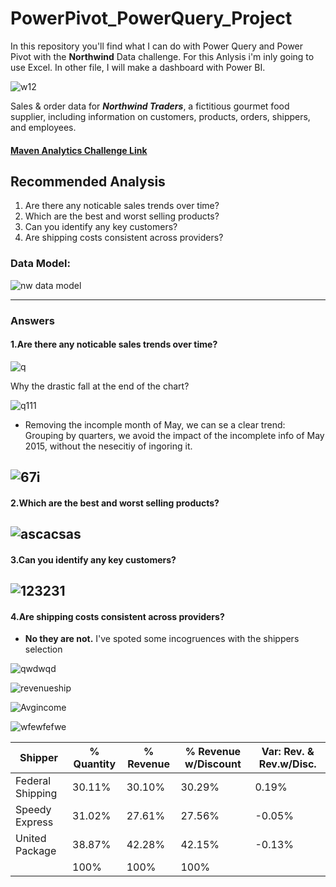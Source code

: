 # PowerPivot_PowerQuery_Project
In this repository you'll find what I can do with Power Query and Power Pivot with the **Northwind** Data challenge. For this Anlysis i'm inly going to use Excel. In other file, I will make a dashboard with Power BI. 


![w12](https://github.com/mfernandezcean/PowerPivot_PowerQuery_Project/assets/105746149/a3ffb3f3-17be-4c9d-94d4-058d872af0b6)


Sales & order data for ***Northwind Traders***, a fictitious gourmet food supplier, including information on customers, products, orders, shippers, and employees.

#### [Maven Analytics Challenge Link](https://app.mavenanalytics.io/datasets)

## Recommended Analysis
 1.   Are there any noticable sales trends over time?
 2.   Which are the best and worst selling products?
 3.  Can you identify any key customers?
 4.   Are shipping costs consistent across providers?

### Data Model:

![nw data model](https://github.com/mfernandezcean/PowerPivot_PowerQuery_Project/assets/105746149/48cd929a-b8a4-4420-a668-58a5fad15861)

---
### Answers 
#### 1.Are there any noticable sales trends over time?

![q](https://github.com/mfernandezcean/PowerPivot_PowerQuery_Project/assets/105746149/40fa08fa-bddd-4ae1-9cf0-c45fde8cf9c5)

Why the drastic fall at the end of the chart?

![q111](https://github.com/mfernandezcean/PowerPivot_PowerQuery_Project/assets/105746149/a1f033bd-4888-4ba9-8de3-f0224ad20bb6)

 - Removing the incomple month of May, we can se a clear trend: Grouping by quarters, we avoid the impact of the incomplete info of May 2015, without the nesecitiy of ingoring it.


![67i](https://github.com/mfernandezcean/PowerPivot_PowerQuery_Project/assets/105746149/05200185-bba0-4e26-9d32-66165b0334af)
---
#### 2.Which are the best and worst selling products?

![ascacsas](https://github.com/mfernandezcean/PowerPivot_PowerQuery_Project/assets/105746149/e06d418f-a76e-43c6-bc4c-b9ab11f48ebd)
---
#### 3.Can you identify any key customers?

![123231](https://github.com/mfernandezcean/PowerPivot_PowerQuery_Project/assets/105746149/94bda7ed-f43a-4fd8-b7d3-b71bb856d2f7)
---
#### 4.Are shipping costs consistent across providers?

- **No they are not.** I've spoted some incogruences with the shippers selection

![qwdwqd](https://github.com/mfernandezcean/PowerPivot_PowerQuery_Project/assets/105746149/50f2511d-a67a-412d-9139-33e55e932326)

![revenueship](https://github.com/mfernandezcean/PowerPivot_PowerQuery_Project/assets/105746149/f3c21c48-9f08-4611-9de5-0c4f606cff0e)

![Avgincome](https://github.com/mfernandezcean/PowerPivot_PowerQuery_Project/assets/105746149/f601d990-4dbf-45eb-adb8-ec8e86edccbf)

![wfewfefwe](https://github.com/mfernandezcean/PowerPivot_PowerQuery_Project/assets/105746149/43b31d7c-1988-4dd0-9e67-d659374b7afe)


| Shipper |% Quantity  |% Revenue|% Revenue w/Discount| Var: Rev. & Rev.w/Disc.
|--|--|--|--|--|
|  Federal Shipping| 30.11%|30.10%|30.29%|0.19%
|Speedy Express|31.02%|27.61%|27.56%|-0.05%
|United Package|38.87%|42.28%|42.15%|-0.13%|
||100%|100%|100%

